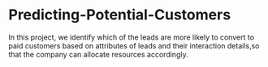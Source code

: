 # Predicting-Potential-Customers
In this project, we identify which of the leads are more likely to convert to paid customers based on attributes of leads and their interaction details,so that the company can allocate resources accordingly. 
